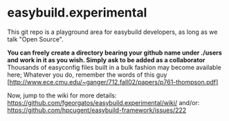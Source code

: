 easybuild.experimental
======================

This git repo is a playground area for easybuild developers, as long as we talk "Open Source".

**You can freely create a directory bearing your github name under ./users and work in it as you wish. Simply ask to be added as a collaborator**
Thousands of easyconfig files built in a bulk fashion may become available here;
Whatever you do, remember the words of this guy [http://www.ece.cmu.edu/~ganger/712.fall02/papers/p761-thompson.pdf]

Now, jump to the wiki for more details:
https://github.com/fgeorgatos/easybuild.experimental/wiki/
and/or: 
https://github.com/hpcugent/easybuild-framework/issues/222